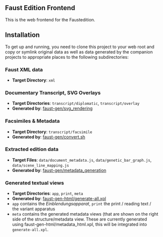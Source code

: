 ## Faust Edition Frontend

This is the web frontend for the Faustedition.

## Installation

To get up and running, you need to clone this project to your web root and copy or symlink original data as well as data generated by the companion projects to appropriate places to the following subdirectories:

### Faust XML data

* __Target Directory__: `xml`

### Documentary Transcript, SVG Overlays

* __Target Directories__: `transcript/diplomatic`, `transcript/overlay`
* __Generated by__: [faust-gen/svg_rendering](http://github.com/faustedition/faust-gen/svg_rendering)

### Facsimiles & Metadata

* __Target Directory__: `transcript/facsimile`
* __Generated by__: [faust-gen/convert.sh](http://github.com/faustedition/faust-gen/convert.sh)

### Extracted edition data

* __Target Files__: `data/document_metadata.js`, `data/genetic_bar_graph.js`, `data/scene_line_mapping.js`
* __Generated by__: [faust-gen/metadata_generation](http://github.com/faustedition/faust-gen/metadata_generation/)

### Generated textual views

* __Target Directories__: `app`, `print`, `meta`
* __Generated by__: [faust-gen-html/generate-all.xpl](http://github.com/faustedition/faust-gen-html)
* `app` contains the _Einblendungsapparat_, `print` the print / reading text / the variant apparatus
* `meta` contains the generated metadata views (that are shown on the right side of the structure/metadata view. These are currently generated using faust-gen-html/metadata_html.xpl, this will be integrated into `generate-all.xpl`.
